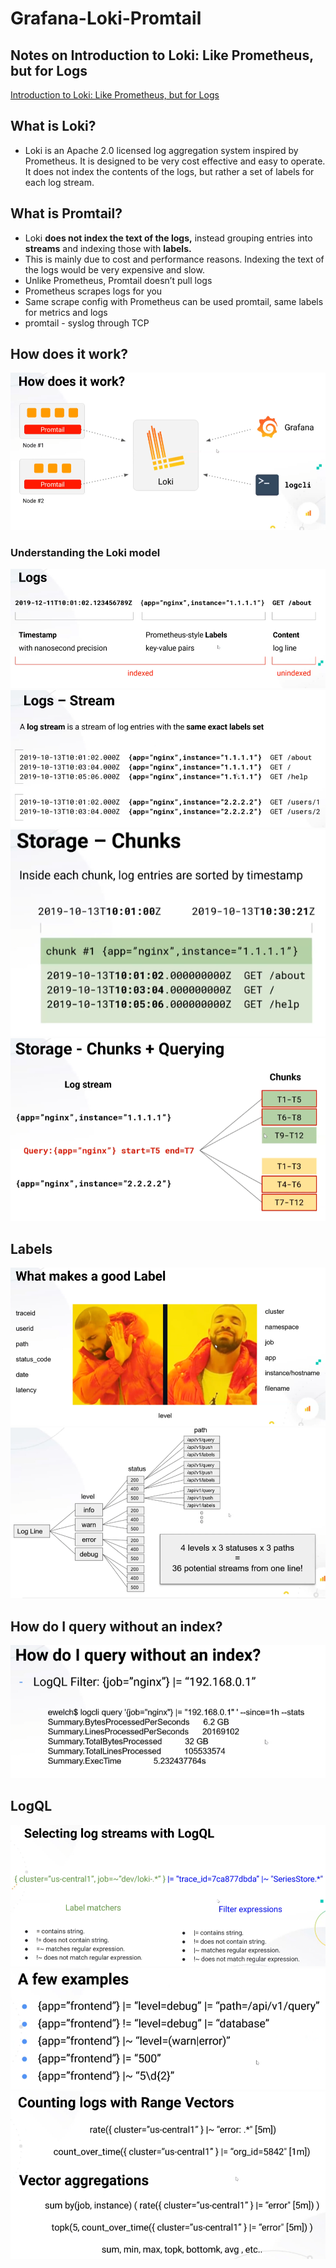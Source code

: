 # Grafana-Loki-Promtail

## Notes on Introduction to Loki: Like Prometheus, but for Logs

[Introduction to Loki: Like Prometheus, but for Logs](https://grafana.com/go/webinar/intro-to-loki-like-prometheus-but-for-logs/)

## What is Loki?

- Loki is an Apache 2.0 licensed log aggregation system inspired by Prometheus. It is designed to be very cost effective and easy to operate. It does not index the contents of the logs, but rather a set of labels for each log stream.

## What is Promtail?

- Loki **does not index the text of the logs,** instead grouping entries into **streams** and indexing those with **labels.**
- This is mainly due to cost and performance reasons. Indexing the text of the logs would be very expensive and slow.
- Unlike Prometheus, Promtail doesn’t pull logs
- Prometheus scrapes logs for you
- Same scrape config with Prometheus can be used promtail, same labels for metrics and logs
- promtail - syslog through TCP

## How does it work?

![How does it work](/images/howdoesitwork.PNG)

### Understanding the Loki model

![Logs](/images/logs.PNG)
![Streams](/images/streams.PNG)
![Chunks](/images/chunks.PNG)
![Query](/images/query.PNG)

## Labels

![Query](/images/labels.PNG)
![Query](/images/loglines.PNG)

## How do I query without an index?

![Query](/images/index.PNG)

## LogQL

![Query](/images/logql.PNG)
![Query examples](/images/examples.PNG)
![Query examples](/images/metrics.PNG)

